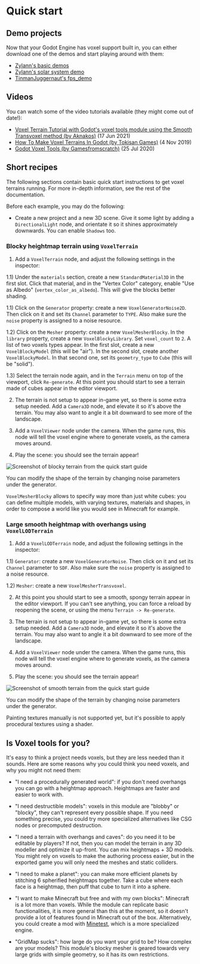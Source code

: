 Quick start
==============

Demo projects
------------------

Now that your Godot Engine has voxel support built in, you can either download one of the demos and start playing around with them:

- [Zylann's basic demos](https://github.com/Zylann/voxelgame)
- [Zylann's solar system demo](https://github.com/Zylann/solar_system_demo)
- [TinmanJuggernaut's fps_demo](https://github.com/tinmanjuggernaut/voxelgame)

Videos
--------

You can watch some of the video tutorials available (they might come out of date!):

- [Voxel Terrain Tutorial with Godot's voxel tools module using the Smooth Transvoxel method (by Aknakos)](https://www.youtube.com/watch?v=YDHkTJ6Na9U) (17 Jun 2021)
- [How To Make Voxel Terrains In Godot (by Tokisan Games)](https://www.youtube.com/watch?v=zfzmcbR1H_0) (4 Nov 2019)
- [Godot Voxel Tools (by Gamesfromscratch)](https://www.youtube.com/watch?v=WxZK_Yg5kU0) (25 Jul 2020)


Short recipes
---------------

The following sections contain basic quick start instructions to get voxel terrains running.
For more in-depth information, see the rest of the documentation.

Before each example, you may do the following:

- Create a new project and a new 3D scene. Give it some light by adding a `DirectionalLight` node, and orientate it so it shines approximately downwards. You can enable `Shadows` too.

### Blocky heightmap terrain using `VoxelTerrain`

1) Add a `VoxelTerrain` node, and adjust the following settings in the inspector:
	
1.1) Under the `materials` section, create a new `StandardMaterial3D` in the first slot. Click that material, and in the "Vertex Color" category, enable "Use as Albedo" (`vertex_color_as_albedo`). This will give the blocks better shading.

1.1) Click on the `Generator` property: create a new `VoxelGeneratorNoise2D`. Then click on it and set its `Channel` parameter to `TYPE`. Also make sure the `noise` property is assigned to a noise resource.

1.2) Click on the `Mesher` property: create a new `VoxelMesherBlocky`. In the `library` property, create a new `VoxelBlockyLibrary`. Set `voxel_count` to `2`. A list of two voxels types appear. In the first slot, create a new `VoxelBlockyModel` (this will be "air"). In the second slot, create another `VoxelBlockyModel`. In that second one, set its `geometry_type` to `Cube` (this will be "solid").

1.3) Select the terrain node again, and in the `Terrain` menu on top of the viewport, click `Re-generate`. At this point you should start to see a terrain made of cubes appear in the editor viewport.

2) The terrain is not setup to appear in-game yet, so there is some extra setup needed. Add a `Camera3D` node, and elevate it so it's above the terrain. You may also want to angle it a bit downward to see more of the landscape.

3) Add a `VoxelViewer` node under the camera. When the game runs, this node will tell the voxel engine where to generate voxels, as the camera moves around.

4) Play the scene: you should see the terrain appear!

![Screenshot of blocky terrain from the quick start guide](images/default-terrain.jpg)

You can modify the shape of the terrain by changing noise parameters under the generator. 

`VoxelMesherBlocky` allows to specify way more than just white cubes: you can define multiple models, with varying textures, materials and shapes, in order to compose a world like you would see in Minecraft for example.


### Large smooth heightmap with overhangs using `VoxelLODTerrain`

1) Add a `VoxelLODTerrain` node, and adjust the following settings in the inspector:

1.1) `Generator`: create a new `VoxelGeneratorNoise`. Then click on it and set its `Channel` parameter to `SDF`. Also make sure the `noise` property is assigned to a noise resource.

1.2) `Mesher`: create a new `VoxelMesherTransvoxel`.

2) At this point you should start to see a smooth, spongy terrain appear in the editor viewport. If you can't see anything, you can force a reload by reopening the scene, or using the menu `Terrain -> Re-generate`.

3) The terrain is not setup to appear in-game yet, so there is some extra setup needed. Add a `Camera3D` node, and elevate it so it's above the terrain. You may also want to angle it a bit downward to see more of the landscape.

4) Add a `VoxelViewer` node under the camera. When the game runs, this node will tell the voxel engine where to generate voxels, as the camera moves around.

5) Play the scene: you should see the terrain appear!

![Screenshot of smooth terrain from the quick start guide](images/noise-terrain-default.jpg)

You can modify the shape of the terrain by changing noise parameters under the generator. 

Painting textures manually is not supported yet, but it's possible to apply procedural textures using a shader.


Is Voxel tools for you?
--------------------------

It's easy to think a project needs voxels, but they are less needed than it sounds. Here are some reasons why you could think you need voxels, and why you might not need them:

- "I need a procedurally generated world": if you don't need overhangs you can go with a heightmap approach. Heightmaps are faster and easier to work with.

- "I need destructible models": voxels in this module are "blobby" or "blocky", they can't represent every possible shape. If you need something precise, you could try more specialized alternatives like CSG nodes or precomputed destruction.

- "I need a terrain with overhangs and caves": do you need it to be editable by players? If not, then you can model the terrain in any 3D modeller and optimize it up-front. You can mix heightmaps + 3D models. You might rely on voxels to make the authoring process easier, but in the exported game you will only need the meshes and static colliders.

- "I need to make a planet": you can make more efficient planets by stitching 6 spherified heightmaps together. Take a cube where each face is a heightmap, then puff that cube to turn it into a sphere.

- "I want to make Minecraft but free and with my own blocks": Minecraft is a lot more than voxels. While the module can replicate basic functionalities, it is more general than this at the moment, so it doesn't provide a lot of features found in Minecraft out of the box. Alternatively, you could create a mod with [Minetest](https://www.minetest.net/), which is a more specialized engine.

- "GridMap sucks": how large do you want your grid to be? How complex are your models? This module's blocky mesher is geared towards very large grids with simple geometry, so it has its own restrictions.
